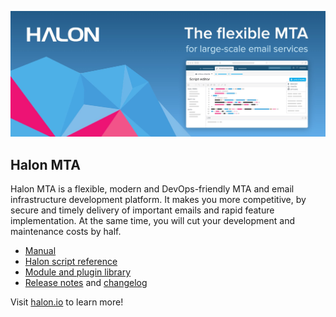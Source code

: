 ![Halon MTA](https://github.com/halon-extras/.github/blob/main/profile/github-readme.jpg) 

## Halon MTA

Halon MTA is a flexible, modern and DevOps-friendly MTA and email infrastructure development platform. 
It makes you more competitive, by secure and timely delivery of important emails and rapid feature implementation.
At the same time, you will cut your development and maintenance costs by half. 

* [Manual](https://docs.halon.io/manual/)
* [Halon script reference](https://docs.halon.io/hsl/)
* [Module and plugin library](https://github.com/halon-extras/)
* [Release notes](https://docs.halon.io/go/distreleasenotes) and [changelog](https://docs.halon.io/go/changelog)


Visit [halon.io](https://halon.io) to learn more!
